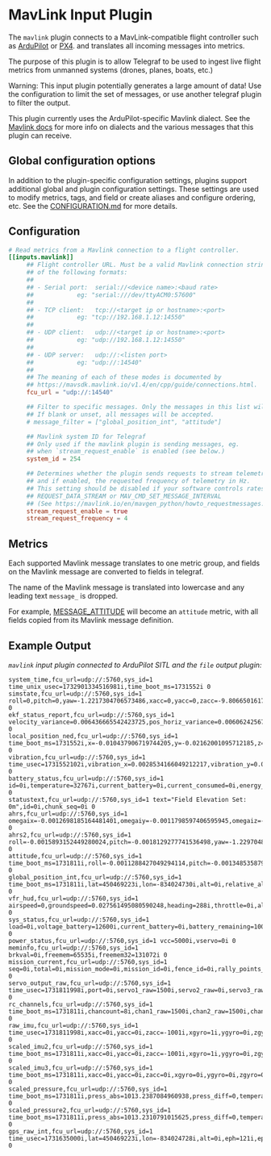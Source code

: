 # MavLink Input Plugin

The `mavlink` plugin connects to a MavLink-compatible flight controller such as
 [ArduPilot](https://ardupilot.org/) or [PX4](https://px4.io/). and translates
all incoming messages into metrics.

The purpose of this plugin is to allow Telegraf to be used to ingest live
 flight metrics from unmanned systems (drones, planes, boats, etc.)

Warning: This input plugin potentially generates a large amount of data! Use
the configuration to limit the set of messages, or use another telegraf plugin
to filter the output.

This plugin currently uses the ArduPilot-specific Mavlink dialect. See the 
[Mavlink docs](https://mavlink.io/en/messages/ardupilotmega.html) for more 
info on dialects and the various messages that this plugin can receive.

## Global configuration options <!-- @/docs/includes/plugin_config.md -->

In addition to the plugin-specific configuration settings, plugins support
additional global and plugin configuration settings. These settings are used to
modify metrics, tags, and field or create aliases and configure ordering, etc.
See the [CONFIGURATION.md][CONFIGURATION.md] for more details.

[CONFIGURATION.md]: ../../../docs/CONFIGURATION.md#plugins

## Configuration

```toml @sample.conf
# Read metrics from a Mavlink connection to a flight controller.
[[inputs.mavlink]]
     ## Flight controller URL. Must be a valid Mavlink connection string in one
     ## of the following formats:
     ##
     ## - Serial port:  serial://<device name>:<baud rate> 
     ##            eg: "serial:///dev/ttyACM0:57600"
     ## 
     ## - TCP client:   tcp://<target ip or hostname>:<port>
     ##            eg: "tcp://192.168.1.12:14550"
     ## 
     ## - UDP client:   udp://<target ip or hostname>:<port>
     ##            eg: "udp://192.168.1.12:14550"
     ## 
     ## - UDP server:   udp://:<listen port>
     ##            eg: "udp://:14540"
     ## 
     ## The meaning of each of these modes is documented by
     ## https://mavsdk.mavlink.io/v1.4/en/cpp/guide/connections.html.
     fcu_url = "udp://:14540"

     ## Filter to specific messages. Only the messages in this list will be parsed.
     ## If blank or unset, all messages will be accepted.
     # message_filter = ["global_position_int", "attitude"]

     ## Mavlink system ID for Telegraf
     ## Only used if the mavlink plugin is sending messages, eg.
     ## when `stream_request_enable` is enabled (see below.)
     system_id = 254

     ## Determines whether the plugin sends requests to stream telemetry,
     ## and if enabled, the requested frequency of telemetry in Hz.
     ## This setting should be disabled if your software controls rates using
     ## REQUEST_DATA_STREAM or MAV_CMD_SET_MESSAGE_INTERVAL
     ## (See https://mavlink.io/en/mavgen_python/howto_requestmessages.html#how-to-request--stream-messages)
     stream_request_enable = true
     stream_request_frequency = 4
```

## Metrics

Each supported Mavlink message translates to one metric group, and fields
on the Mavlink message are converted to fields in telegraf.

The name of the Mavlink message is translated into lowercase and any
leading text `message_` is dropped.

For example, [MESSAGE_ATTITUDE](https://mavlink.io/en/messages/common.html)
will become an `attitude` metric, with all fields copied from its Mavlink
message definition.

## Example Output

_`mavlink` input plugin connected to ArduPilot SITL and the `file` output
plugin:_

```text
system_time,fcu_url=udp://:5760,sys_id=1 time_unix_usec=1732901334516981i,time_boot_ms=1731552i 0
simstate,fcu_url=udp://:5760,sys_id=1 roll=0,pitch=0,yaw=-1.2217304706573486,xacc=0,yacc=0,zacc=-9.806650161743164,xgyro=0,ygyro=0,zgyro=0,lat=450469223i,lng=-834024728i 0
ekf_status_report,fcu_url=udp://:5760,sys_id=1 velocity_variance=0.006436665542423725,pos_horiz_variance=0.006062425673007965,pos_vert_variance=0.0029854460153728724,compass_variance=0.010930062271654606,terrain_alt_variance=0,airspeed_variance=0 0
local_position_ned,fcu_url=udp://:5760,sys_id=1 time_boot_ms=1731552i,x=-0.010437906719744205,y=-0.02162001095712185,z=-0.0037050051614642143,vx=-0.011906237341463566,vy=-0.02467793971300125,vz=0.012739507481455803 0
vibration,fcu_url=udp://:5760,sys_id=1 time_usec=1731552102i,vibration_x=0.0028534166049212217,vibration_y=0.002792230574414134,vibration_z=0.0028329004999250174,clipping_0=0i,clipping_1=0i,clipping_2=0i 0
battery_status,fcu_url=udp://:5760,sys_id=1 id=0i,temperature=32767i,current_battery=0i,current_consumed=0i,energy_consumed=0i,battery_remaining=100i,time_remaining=0i 0
statustext,fcu_url=udp://:5760,sys_id=1 text="Field Elevation Set: 0m",id=0i,chunk_seq=0i 0
ahrs,fcu_url=udp://:5760,sys_id=1 omegaix=-0.0012698185164481401,omegaiy=-0.0011798597406595945,omegaiz=-0.0017210562946274877,accel_weight=0,renorm_val=0,error_rp=0.002372326795011759,error_yaw=0.0014012008905410767 0
ahrs2,fcu_url=udp://:5760,sys_id=1 roll=-0.0015893152449280024,pitch=-0.0018129277741536498,yaw=-1.2297048568725586,altitude=0.22999998927116394,lat=450469223i,lng=-834024728i 0
attitude,fcu_url=udp://:5760,sys_id=1 time_boot_ms=1731811i,roll=-0.0011288427049294114,pitch=-0.0013485358795151114,yaw=-1.2430261373519897,rollspeed=-0.00023304438218474388,pitchspeed=-0.00023194786626845598,yawspeed=-0.0008081073756329715 0
global_position_int,fcu_url=udp://:5760,sys_id=1 time_boot_ms=1731811i,lat=450469223i,lon=-834024730i,alt=0i,relative_alt=-115i,vx=-1i,vy=-2i,vz=1i,hdg=28878i 0
vfr_hud,fcu_url=udp://:5760,sys_id=1 airspeed=0,groundspeed=0.027561495080590248,heading=288i,throttle=0i,alt=0,climb=-0.011526756919920444 0
sys_status,fcu_url=udp://:5760,sys_id=1 load=0i,voltage_battery=12600i,current_battery=0i,battery_remaining=100i,drop_rate_comm=0i,errors_comm=0i,errors_count1=0i,errors_count2=0i,errors_count3=0i,errors_count4=0i 0
power_status,fcu_url=udp://:5760,sys_id=1 vcc=5000i,vservo=0i 0
meminfo,fcu_url=udp://:5760,sys_id=1 brkval=0i,freemem=65535i,freemem32=131072i 0
mission_current,fcu_url=udp://:5760,sys_id=1 seq=0i,total=0i,mission_mode=0i,mission_id=0i,fence_id=0i,rally_points_id=0i 0
servo_output_raw,fcu_url=udp://:5760,sys_id=1 time_usec=1731811998i,port=0i,servo1_raw=1500i,servo2_raw=0i,servo3_raw=1500i,servo4_raw=0i,servo5_raw=0i,servo6_raw=0i,servo7_raw=0i,servo8_raw=0i,servo9_raw=0i,servo10_raw=0i,servo11_raw=0i,servo12_raw=0i,servo13_raw=0i,servo14_raw=0i,servo15_raw=0i,servo16_raw=0i 0
rc_channels,fcu_url=udp://:5760,sys_id=1 time_boot_ms=1731811i,chancount=8i,chan1_raw=1500i,chan2_raw=1500i,chan3_raw=1500i,chan4_raw=1500i,chan5_raw=1800i,chan6_raw=1000i,chan7_raw=1000i,chan8_raw=1800i,chan9_raw=0i,chan10_raw=0i,chan11_raw=0i,chan12_raw=0i,chan13_raw=0i,chan14_raw=0i,chan15_raw=0i,chan16_raw=0i,chan17_raw=0i,chan18_raw=0i,rssi=255i 0
raw_imu,fcu_url=udp://:5760,sys_id=1 time_usec=1731811998i,xacc=0i,yacc=0i,zacc=-1001i,xgyro=1i,ygyro=0i,zgyro=0i,xmag=84i,ymag=159i,zmag=508i,id=0i,temperature=4493i 0
scaled_imu2,fcu_url=udp://:5760,sys_id=1 time_boot_ms=1731811i,xacc=0i,yacc=0i,zacc=-1001i,xgyro=1i,ygyro=0i,zgyro=1i,xmag=84i,ymag=159i,zmag=508i,temperature=4493i 0
scaled_imu3,fcu_url=udp://:5760,sys_id=1 time_boot_ms=1731811i,xacc=0i,yacc=0i,zacc=0i,xgyro=0i,ygyro=0i,zgyro=0i,xmag=84i,ymag=159i,zmag=508i,temperature=0i 0
scaled_pressure,fcu_url=udp://:5760,sys_id=1 time_boot_ms=1731811i,press_abs=1013.2387084960938,press_diff=0,temperature=3499i,temperature_press_diff=0i 0
scaled_pressure2,fcu_url=udp://:5760,sys_id=1 time_boot_ms=1731811i,press_abs=1013.2310791015625,press_diff=0,temperature=3499i,temperature_press_diff=0i 0
gps_raw_int,fcu_url=udp://:5760,sys_id=1 time_usec=1731635000i,lat=450469223i,lon=-834024728i,alt=0i,eph=121i,epv=200i,vel=0i,cog=0i,satellites_visible=10i,alt_ellipsoid=0i,hacc=300i,vacc=300i,vel_acc=40i,hdg_acc=0i,yaw=0i 0
```
